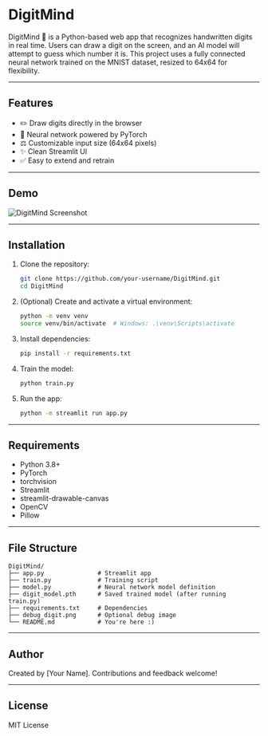 # DigitMind

DigitMind 🧠 is a Python-based web app that recognizes handwritten digits in real time. Users can draw a digit on the screen, and an AI model will attempt to guess which number it is. This project uses a fully connected neural network trained on the MNIST dataset, resized to 64x64 for flexibility.

---

## Features

- ✏️ Draw digits directly in the browser
- 🤖 Neural network powered by PyTorch
- ⚖️ Customizable input size (64x64 pixels)
- ✨ Clean Streamlit UI
- ✅ Easy to extend and retrain

---

## Demo

![DigitMind Screenshot](./preview.png)

---

## Installation

1. Clone the repository:
   ```bash
   git clone https://github.com/your-username/DigitMind.git
   cd DigitMind
   ```

2. (Optional) Create and activate a virtual environment:
   ```bash
   python -m venv venv
   source venv/bin/activate  # Windows: .\venv\Scripts\activate
   ```

3. Install dependencies:
   ```bash
   pip install -r requirements.txt
   ```

4. Train the model:
   ```bash
   python train.py
   ```

5. Run the app:
   ```bash
   python -m streamlit run app.py
   ```

---

## Requirements

- Python 3.8+
- PyTorch
- torchvision
- Streamlit
- streamlit-drawable-canvas
- OpenCV
- Pillow

---

## File Structure

```
DigitMind/
├── app.py               # Streamlit app
├── train.py             # Training script
├── model.py             # Neural network model definition
├── digit_model.pth      # Saved trained model (after running train.py)
├── requirements.txt     # Dependencies
├── debug_digit.png      # Optional debug image
└── README.md            # You're here :)
```

---

## Author

Created by [Your Name]. Contributions and feedback welcome!

---

## License

MIT License

